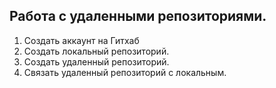 ## Работа с удаленными репозиториями.

1. Создать аккаунт на Гитхаб
2. Создать локальный репозиторий.
3. Создать удаленный репозиторий.
4. Связать удаленный репозиторий с локальным.